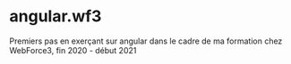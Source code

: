 # angular.wf3
Premiers pas en exerçant sur angular dans le cadre de ma formation chez WebForce3, fin 2020 - début 2021
